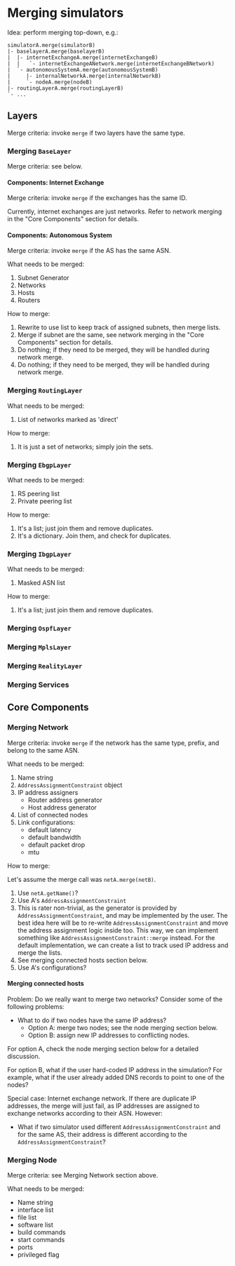 # Merging simulators

Idea: perform merging top-down, e.g.:

```
simulatorA.merge(simulatorB)
|- baselayerA.merge(baselayerB)
|  |- internetExchangeA.merge(internetExchangeB)
|  |   `- internetExchangeANetwork.merge(internetExchangeBNetwork)
|  `- autonomousSystemA.merge(autonomousSystemB)
|     |- internalNetworkA.merge(internalNetworkB)
|     `- nodeA.merge(nodeB)
|- routingLayerA.merge(routingLayerB)
`- ...
```

## Layers

Merge criteria: invoke `merge` if two layers have the same type.

### Merging `BaseLayer`

Merge criteria: see below.

#### Components: Internet Exchange

Merge criteria: invoke `merge` if the exchanges has the same ID.

Currently, internet exchanges are just networks. Refer to network merging in the "Core Components" section for details.

#### Components: Autonomous System

Merge criteria: invoke `merge` if the AS has the same ASN.

What needs to be merged:

1. Subnet Generator
2. Networks
3. Hosts
4. Routers

How to merge:

1. Rewrite to use list to keep track of assigned subnets, then merge lists.
2. Merge if subnet are the same, see network merging in the "Core Components" section for details.
3. Do nothing; if they need to be merged, they will be handled during network merge.
4. Do nothing; if they need to be merged, they will be handled during network merge.

### Merging `RoutingLayer`

What needs to be merged: 

1. List of networks marked as 'direct'

How to merge:

1. It is just a set of networks; simply join the sets.

### Merging `EbgpLayer`

What needs to be merged: 

1. RS peering list
2. Private peering list

How to merge:

1. It's a list; just join them and remove duplicates.
2. It's a dictionary. Join them, and check for duplicates.

### Merging `IbgpLayer`

What needs to be merged: 

1. Masked ASN list

How to merge:

1. It's a list; just join them and remove duplicates.

### Merging `OspfLayer`

### Merging `MplsLayer`

### Merging `RealityLayer`

### Merging Services

## Core Components

### Merging Network

Merge criteria: invoke `merge` if the network has the same type, prefix, and belong to the same ASN.

What needs to be merged: 

1. Name string
2. `AddressAssignmentConstraint` object
3. IP address assigners
    - Router address generator
    - Host address generator
4. List of connected nodes
5. Link configurations:
    - default latency
    - default bandwidth
    - default packet drop
    - mtu

How to merge:

Let's assume the merge call was `netA.merge(netB)`.

1. Use `netA.getName()`?
2. Use A's `AddressAssignmentConstraint`
3. This is rater non-trivial, as the generator is provided by `AddressAssignmentConstraint`, and may be implemented by the user. The best idea here will be to re-write `AddressAssignmentConstraint` and move the address assignment logic inside too. This way, we can implement something like `AddressAssignmentConstraint::merge` instead. For the default implementation, we can create a list to track used IP address and merge the lists.
4. See merging connected hosts section below.
5. Use A's configurations? 

#### Merging connected hosts

Problem: Do we really want to merge two networks? Consider some of the following problems:

- What to do if two nodes have the same IP address?
    - Option A: merge two nodes; see the node merging section below.
    - Option B: assign new IP addresses to conflicting nodes.

For option A, check the node merging section below for a detailed discussion.

For option B, what if the user hard-coded IP address in the simulation? For example, what if the user already added DNS records to point to one of the nodes?

Special case: Internet exchange network. If there are duplicate IP addresses, the merge will just fail, as IP addresses are assigned to exchange networks according to their ASN. However:

- What if two simulator used different `AddressAssignmentConstraint` and for the same AS, their address is different according to the `AddressAssignmentConstraint`? 

### Merging Node

Merge criteria: see Merging Network section above.

What needs to be merged: 

- Name string
- interface list
- file list
- software list
- build commands
- start commands
- ports
- privileged flag